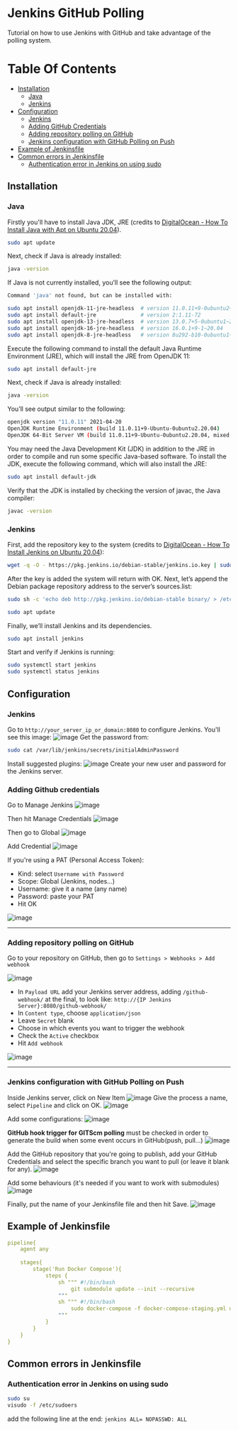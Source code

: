 # Jenkins GitHub Polling
Tutorial on how to use Jenkins with GitHub and take advantage of the polling system.

# Table Of Contents
- [Installation](#installation)
  - [Java](#java)
  - [Jenkins](#jenkins)
- [Configuration](#configuration)
  - [Jenkins](#jenkins-1)
  - [Adding GitHub Credentials](#adding-github-credentials)
  - [Adding repository polling on GitHub](#adding-repository-polling-on-github)
  - [Jenkins configuration with GitHub Polling on Push](#jenkins-configuration-with-github-polling-on-push)
- [Example of Jenkinsfile](#example-of-jenkinsfile)
- [Common errors in Jenkinsfile](#common-errors-in-jenkinsfile)
  - [Authentication error in Jenkins on using sudo](#authentication-error-in-jenkins-on-using-sudo)

## Installation

### Java
Firstly you'll have to install Java JDK, JRE (credits to [DigitalOcean - How To Install Java with Apt on Ubuntu 20.04](https://www.digitalocean.com/community/tutorials/how-to-install-java-with-apt-on-ubuntu-20-04#installing-specific-versions-of-openjdk)).

```bash
sudo apt update
```
Next, check if Java is already installed:
```bash
java -version
```
If Java is not currently installed, you’ll see the following output:
```bash
Command 'java' not found, but can be installed with:

sudo apt install openjdk-11-jre-headless  # version 11.0.11+9-0ubuntu2~20.04, or
sudo apt install default-jre              # version 2:1.11-72
sudo apt install openjdk-13-jre-headless  # version 13.0.7+5-0ubuntu1~20.04
sudo apt install openjdk-16-jre-headless  # version 16.0.1+9-1~20.04
sudo apt install openjdk-8-jre-headless   # version 8u292-b10-0ubuntu1~20.04
```
Execute the following command to install the default Java Runtime Environment (JRE), which will install the JRE from OpenJDK 11:
```bash
sudo apt install default-jre
```
Next, check if Java is already installed:
```bash
java -version
```
You’ll see output similar to the following:
```bash
openjdk version "11.0.11" 2021-04-20
OpenJDK Runtime Environment (build 11.0.11+9-Ubuntu-0ubuntu2.20.04)
OpenJDK 64-Bit Server VM (build 11.0.11+9-Ubuntu-0ubuntu2.20.04, mixed mode, sharing))
```
You may need the Java Development Kit (JDK) in addition to the JRE in order to compile and run some specific Java-based software. To install the JDK, execute the following command, which will also install the JRE:
```bash
sudo apt install default-jdk
```
Verify that the JDK is installed by checking the version of javac, the Java compiler:
```bash
javac -version
```

### Jenkins
First, add the repository key to the system (credits to [DigitalOcean - How To Install Jenkins on Ubuntu 20.04](https://www.digitalocean.com/community/tutorials/how-to-install-jenkins-on-ubuntu-20-04)):

```bash
wget -q -O - https://pkg.jenkins.io/debian-stable/jenkins.io.key | sudo apt-key add -
```
After the key is added the system will return with OK.
Next, let’s append the Debian package repository address to the server’s sources.list:
```bash
sudo sh -c 'echo deb http://pkg.jenkins.io/debian-stable binary/ > /etc/apt/sources.list.d/jenkins.list'
```
```bash
sudo apt update
```
Finally, we’ll install Jenkins and its dependencies.
```bash
sudo apt install jenkins
```
Start and verify if Jenkins is running:
```bash
sudo systemctl start jenkins
sudo systemctl status jenkins
```

## Configuration

### Jenkins
Go to ```http://your_server_ip_or_domain:8080``` to configure Jenkins. You'll see this image:
![image](https://user-images.githubusercontent.com/22435398/143280579-41217dbf-38d6-495a-8f3c-9af0baa96bfb.png)
Get the password from:
```bash
sudo cat /var/lib/jenkins/secrets/initialAdminPassword
```
Install suggested plugins:
![image](https://user-images.githubusercontent.com/22435398/143280671-b45f5887-3c55-4615-b50d-b5ba346a4449.png)
Create your new user and password for the Jenkins server.

### Adding Github credentials
Go to Manage Jenkins
![image](https://user-images.githubusercontent.com/22435398/143283266-9fbb21bb-9c1c-4612-bfc4-d1a4db87ef53.png)

Then hit Manage Credentials
![image](https://user-images.githubusercontent.com/22435398/143283364-6484554a-7c3a-42ce-8e17-e28fdd9b8f3a.png)

Then go to Global
![image](https://user-images.githubusercontent.com/22435398/143283461-3a84c346-4f3c-43b6-b78d-407e9bed3a44.png)

Add Credential
![image](https://user-images.githubusercontent.com/22435398/143283553-b8ca550b-a222-43d9-8e8a-d327cb461a02.png)

If you're using a PAT (Personal Access Token):
- Kind: select ```Username with Password```
- Scope: Global (Jenkins, nodes...)
- Username: give it a name (any name)
- Password: paste your PAT
- Hit OK

![image](https://user-images.githubusercontent.com/22435398/143283802-03c968c7-c581-49ab-b5f9-59e8d92c7c8c.png)

--------------------------------------------
### Adding repository polling on GitHub
Go to your repository on GitHub, then go to ```Settings > Webhooks > Add webhook```

![image](https://user-images.githubusercontent.com/22435398/143284780-523f0022-3b7b-4270-81c1-06228a314b74.png)

- In <code>Payload URL</code> add your Jenkins server address, adding ```/github-webhook/``` at the final, to look like: <code>http://{IP Jenkins Server}:8080/github-webhook/</code>
- In <code>Content type</code>, choose ```application/json```
- Leave <code>Secret</code> blank
- Choose in which events you want to trigger the webhook
- Check the <code>Active</code> checkbox
- Hit <code>Add webhook</code>
  
![image](https://user-images.githubusercontent.com/22435398/143285446-06d68ca0-175b-4e31-b7c4-30709519cefe.png)


--------------------------------------------
### Jenkins configuration with GitHub Polling on Push
Inside Jenkins server, click on New Item
![image](https://user-images.githubusercontent.com/22435398/143281047-fb50f93c-d587-4522-aa63-1be1ee499382.png)
Give the process a name, select <code>Pipeline</code> and click on OK.
![image](https://user-images.githubusercontent.com/22435398/143281233-783f0514-1e80-4e8e-b761-a85d04c7af04.png)

Add some configurations:
![image](https://user-images.githubusercontent.com/22435398/143281607-1d203747-3bb9-4d4f-8baa-75dc6a74ee5d.png)

<b>GitHub hook trigger for GITScm polling</b> must be checked in order to generate the build when some event occurs in GitHub(push, pull...)
![image](https://user-images.githubusercontent.com/22435398/143281645-7a795b67-64d8-4820-8b20-eea274378b9f.png)

Add the GitHub repository that you're going to publish, add your GitHub Credentials and select the specific branch you want to pull (or leave it blank for any).
![image](https://user-images.githubusercontent.com/22435398/143282605-60972887-4934-41da-9e77-8b97bce54711.png)

Add some behaviours (it's needed if you want to work with submodules)
![image](https://user-images.githubusercontent.com/22435398/143282762-4032de20-d1a8-49e8-8fc5-84137f1fe42c.png)

Finally, put the name of your Jenkinsfile file and then hit Save.
![image](https://user-images.githubusercontent.com/22435398/143282843-f93adcc4-5835-4c6b-aa77-444d729f8721.png)

## Example of Jenkinsfile
```yml
pipeline{
    agent any
    
    stages{
        stage('Run Docker Compose'){
            steps {
                sh """ #!/bin/bash
                    git submodule update --init --recursive
                """
                sh """ #!/bin/bash
                    sudo docker-compose -f docker-compose-staging.yml up -d --build
                """
            }
        }  
    }
}
```

## Common errors in Jenkinsfile
### Authentication error in Jenkins on using sudo
```bash
sudo su    
visudo -f /etc/sudoers
```
add the following line at the end: ```jenkins ALL= NOPASSWD: ALL```
